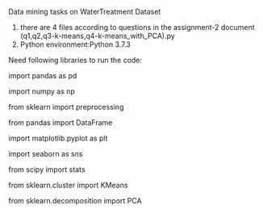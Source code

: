 Data mining tasks on WaterTreatment Dataset


1. there are 4 files according to questions in the assignment-2 document (q1,q2,q3-k-means,q4-k-means_with_PCA).py
2. Python environment:Python 3.7.3


Need following libraries to run the code:

import pandas as pd

import numpy as np

from sklearn import preprocessing

from pandas import DataFrame

import matplotlib.pyplot as plt

import seaborn as sns

from scipy import stats

from sklearn.cluster import KMeans

from sklearn.decomposition import PCA
